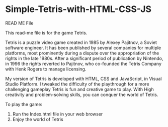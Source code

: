 # Simple-Tetris-with-HTML-CSS-JS
READ ME File

This read-me file is for the game Tetris.

Tetris is a puzzle video game created in 1985 by Alexey Pajitnov, a Soviet software engineer. It has been published by several companies for multiple platforms, most prominently during a dispute over the appropriation of the rights in the late 1980s. After a significant period of publication by Nintendo, in 1996 the rights reverted to Pajitnov, who co-founded the Tetris Company with Henk Rogers to manage licensing. 

My version of Tetris is developed with HTML, CSS and JavaScript, in Visual Studio Platform. I tweaked the difficulty of the playthrough for a more challenging gameplay
Tetris is fun and creative game to play. With High creativity and problem-solving skills, you can conquer the world of Tetris.

To play the game:
1.	Run the Index.html file in your web browser
2.	Enjoy the world of Tetris
